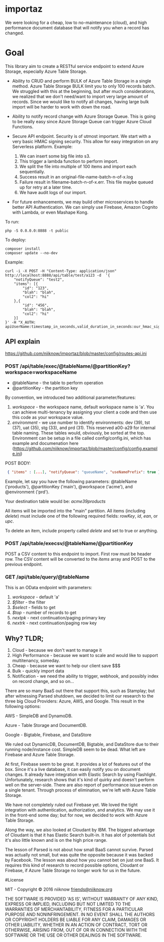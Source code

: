 # importaz
We were looking for a cheap, low to no-maintenance (cloud), and high performance document database that will notify you when a record has changed.  

# Goal
This library aim to create a RESTful service endpoint to extend Azure Storage, especially Azure Table Storage.

* Ability to CRUD and perform BULK of Azure Table Storage in a single method.  Azure Table Storage BULK limit you to only 100 records batch.  We struggled with this at the beginning, but after much considerations, we realized that we don't need/want to import very large amount of records.  Since we would like to notify all changes, having large bulk import will be harder to work with down the road.

* Ability to notify record change with Azure Storage Queue.
This is going to be really easy since Azure Storage Queue can trigger Azure Cloud Functions.

* Secure API endpoint.
Security is of utmost important.  We start with a very basic HMAC signing security.  This allow for easy integration on any Serverless platform.  Example: 
    1. We can insert some big file into s3.
    2. This trigger a lambda function to perform import.
    3. We split the file into multiple of 100 items and import each sequentially.
    4. Success result in an original-file-name-batch-n-of-x.log
    5. Failure result in filename-batch-n-of-x.err.  This file maybe queued up for retry at a later time.
    6. We have audit logs of our import.

* For future enhancements, we may build other microservices to handle better API Authentication.  We can simply use Firebase, Amazon Cognito with Lambda, or even Mashape Kong.

To run:
```
php -S 0.0.0.0:8888 -t public
```

To deploy:
```
composer install
composer update --no-dev
```

Example:
```
curl -i -X POST -H "Content-Type: application/json" http://localhost:8888/api/table/test/a123 -d  '{
    "notifyQueue": "test2",
    "items": [{
        "id": "123",
        "blah": "blah",
        "col2": "hi"
    },{
        "id": "456",
        "blah": "blah",
        "col2": "hi"
    }]
}' -H "X_AUTH: apiUserName:timestamp_in_seconds,valid_duration_in_seconds:our_hmac_signature"
```

## API explain
https://github.com/niiknow/importaz/blob/master/config/routes-api.ini

### POST /api/table/exec/@tableName/@partitionKey?workspace=workspaceName
* @tableName - the table to perform operation
* @partitionKey - the partition key

By convention, we introduced two additional parameter/features:

1. *workspace* - the workspace name, default workspace name is 'a'.  You can achieve multi-tenancy by assigning your client a code and then use this code as your workspace value.
2. *environment* - we use number to identify environments: dev (39), tst (37), uat (35), stg (33), and prd (31).  This reserved a00-a29 for internal table naming.  These tables would, obviously, be sorted at the top.  Environment can be setup in a file called config/config.ini, which has example and documenation here (https://github.com/niiknow/importaz/blob/master/config/config.example.ini) 

POST BODY:
``` json
 { "items" : [...], "notifyQueue": "queueName", "useNamePrefix": true }
```

Example, let say you have the following parameters: @tableName ('products'), @partitionKey ('main'), @workspace ('acme'), and @environment ('prd').

Your destination table would be: *acme39products*

All items will be imported into the "main" partition.  All items (including *delete*) must include one of the following required fields: *rowKey*, *id*, *ean*, or *upc*.

To delete an item, include property called *delete* and set to true or anything.

### POST /api/table/execsv/@tableName/@partitionKey
POST a CSV content to this endpoint to import.  First row must be header row.  The CSV content will be converted to the *items* array and POST to the previous endpoint.

### GET /api/table/query/@tableName
This is an OData endpoint with parameters:
1. *workspace* - default 'a'
2. *$filter* - the filter
3. *$select* - fields to get
4. *$top* - number of records to get
5. *nextpk* - next continuation/paging primary key
6. *nextrk* - next continuation/paging row key

## Why? TLDR;
1. Cloud - because we don't want to manage it
2. High Performance - because we want to scale and would like to support multitenancy, someday.
3. Cheap - because we want to help our client save $$$
4. Bulk - quickly import data
5. Notification - we need the ability to trigger, webhook, and possibly index on record change, and so on...

There are so many BaaS out there that support this, such as Stamplay; but after witnessing Parsed shutdown, we decided to limit our research to the  three big Cloud Providers: Azure, AWS, and Google.  This result in the following options:

AWS - SimpleDB and DynamoDB.

Azure - Table Storage and DocumentDB.

Google -  Bigtable, Firebase, and DataStore

We ruled out DynamicDB, DocumentDB, Bigtable, and DataStore due to their  running node/instance cost.  SimpleDB seem to be dead.  What left are Firebase and Azure Table Storage.  

At first, Firebase seem to be great.  It provides a lot of features out of the box.  Since it's a live database, it can easily notify you on document changes.  It already have integration with Elastic Search by using Flashlight.  Unfortunately, research shows that it's kind of quirky and doesn't perform well on the server-side.  There are also report of performance issue even on a single tenant.  Through process of elimination, we're left with Azure Table Storage.

We have not completely ruled out Firebase yet.  We loved the tight integration with authentication, authorization, and analytics.  We may use it in the front-end some day; but for now, we decided to work with Azure Table Storage.

Along the way, we also looked at Cloudant by IBM.  The biggest advantage of Cloudant is that it has Elastic Search built-in.  It has alot of potentials but it's also little known and is on the high price range.  

The lesson of Parsed is not about how small BaaS cannot survive.  Parsed was actually not small, but was quite the opposite because it was backed by Facebook.  The lesson was about how you cannot bet on just one BaaS.  It requires this kind of research to record possible options, Cloudant or Firebase, if Azure Table Storage no longer work for us in the future.  

#License

MIT - Copyright © 2016 niiknow friends@niiknow.org

THE SOFTWARE IS PROVIDED 'AS IS', WITHOUT WARRANTY OF ANY KIND, EXPRESS OR IMPLIED, INCLUDING BUT NOT LIMITED TO THE WARRANTIES OF MERCHANTABILITY, FITNESS FOR A PARTICULAR PURPOSE AND NONINFRINGEMENT. IN NO EVENT SHALL THE AUTHORS OR COPYRIGHT HOLDERS BE LIABLE FOR ANY CLAIM, DAMAGES OR OTHER LIABILITY, WHETHER IN AN ACTION OF CONTRACT, TORT OR OTHERWISE, ARISING FROM, OUT OF OR IN CONNECTION WITH THE SOFTWARE OR THE USE OR OTHER DEALINGS IN THE SOFTWARE.